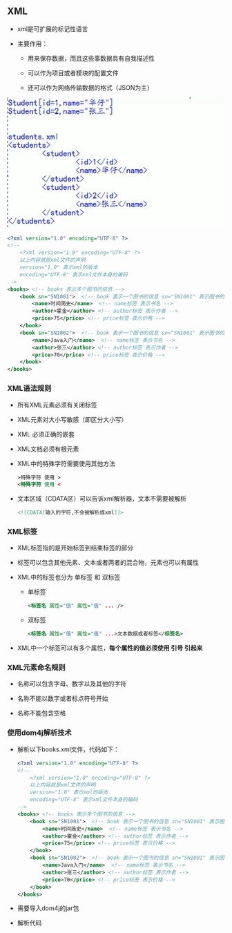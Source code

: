 ## XML

- xml是可扩展的标记性语言

- 主要作用：
  
  - 用来保存数据，而且这些事数据具有自我描述性
  
  - 可以作为项目或者模块的配置文件
  
  - 还可以作为网络传输数据的格式（JSON为主）

![](xml.assets/2022-06-13-17-00-45-image.png)

```xml
<?xml version="1.0" encoding="UTF-8" ?>
<!--
    <?xml version="1.0" encoding="UTF-8" ?>
    以上内容就是xml文件的声明
    version="1.0" 表示xml的版本
    encoding="UTF-8" 表示xml文件本身的编码
-->
<books> <!-- books 表示多个图书的信息 -->
    <book sn="SN1001">  <!-- book 表示一个图书的信息 sn="SN1001" 表示图书的序列号 -->
        <name>时间简史</name>  <!-- name标签 表示书名 -->
        <author>霍金</author> <!-- author标签 表示作者 -->
        <price>75</price> <!-- price标签 表示价格 -->
    </book>
    <book sn="SN1002">  <!-- book 表示一个图书的信息 sn="SN1001" 表示图书的序列号 -->
        <name>Java入门</name>  <!-- name标签 表示书名 -->
        <author>张三</author> <!-- author标签 表示作者 -->
        <price>70</price> <!-- price标签 表示价格 -->
    </book>
</books>
```

### XML语法规则

- 所有XML元素必须有关闭标签

- XML元素对大小写敏感（即区分大小写）

- XML 必须正确的嵌套

- XML文档必须有根元素

- XML中的特殊字符需要使用其他方法
  
  ```xml
  >特殊字符 使用 >
  <特殊字符 使用 <
  ```

- 文本区域（CDATA区）可以告诉xml解析器，文本不需要被解析
  
  ```xml
  <![CDATA[输入的字符,不会被解析成xml]]>
  ```

### XML标签

- XML标签指的是开始标签到结束标签的部分

- 标签可以包含其他元素、文本或者两者的混合物，元素也可以有属性

- XML中的标签也分为 单标签 和 双标签
  
  - 单标签
    
    ```xml
    <标签名 属性="值" 属性="值" ... />
    ```
  
  - 双标签
    
    ```xml
    <标签名 属性="值" 属性="值" ...>文本数据或者标签</标签名>
    ```

- XML中一个标签可以有多个属性，**每个属性的值必须使用 引号 引起来**

### XML元素命名规则

- 名称可以包含字母、数字以及其他的字符

- 名称不能以数字或者标点符号开始

- 名称不能包含空格

### 使用dom4j解析技术

- 解析以下books.xml文件，代码如下：
  
  ```xml
  <?xml version="1.0" encoding="UTF-8" ?>
  <!--
      <?xml version="1.0" encoding="UTF-8" ?>
      以上内容就是xml文件的声明
      version="1.0" 表示xml的版本
      encoding="UTF-8" 表示xml文件本身的编码
  -->
  <books> <!-- books 表示多个图书的信息 -->
      <book sn="SN1001">  <!-- book 表示一个图书的信息 sn="SN1001" 表示图书的序列号 -->
          <name>时间简史</name>  <!-- name标签 表示书名 -->
          <author>霍金</author> <!-- author标签 表示作者 -->
          <price>75</price> <!-- price标签 表示价格 -->
      </book>
      <book sn="SN1002">  <!-- book 表示一个图书的信息 sn="SN1001" 表示图书的序列号 -->
          <name>Java入门</name>  <!-- name标签 表示书名 -->
          <author>张三</author> <!-- author标签 表示作者 -->
          <price>70</price> <!-- price标签 表示价格 -->
      </book>
  </books>
  ```

- 需要导入dom4j的jar包

- 解析代码
  
  ```java
  
  ```
